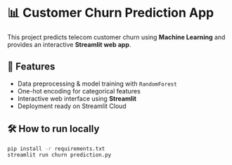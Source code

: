 # 📊 Customer Churn Prediction App

This project predicts telecom customer churn using **Machine Learning** and provides an interactive **Streamlit web app**.

## 🚀 Features
- Data preprocessing & model training with `RandomForest`
- One-hot encoding for categorical features
- Interactive web interface using **Streamlit**
- Deployment ready on Streamlit Cloud

## 🛠️ How to run locally
```bash
pip install -r requirements.txt
streamlit run churn prediction.py
